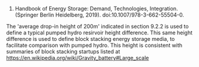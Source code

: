 1. Handbook of Energy Storage: Demand, Technologies, Integration. (Springer Berlin Heidelberg, 2019). doi:10.1007/978-3-662-55504-0.

The 'average drop-in height of 200m' indicated in section 9.2.2 is used to define a typical pumped hydro resirvoir height difference. This same height difference is used to define block stacking energy storage media, to facilitate comparison with pumped hydro. This height is consistent with summaries of block stacking startups listed at https://en.wikipedia.org/wiki/Gravity_battery#Large_scale